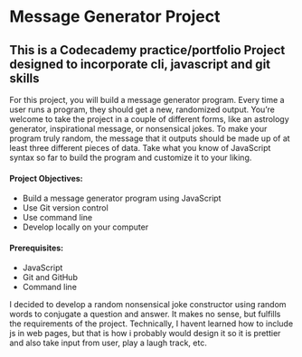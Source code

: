 # Message Generator Project

## This is a Codecademy practice/portfolio Project designed to incorporate cli, javascript and git skills

For this project, you will build a message generator program. 
Every time a user runs a program, they should get a new, randomized 
output. You’re welcome to take the project in a couple of different forms, 
like an astrology generator, inspirational message, or nonsensical jokes. 
To make your program truly random, the message that it outputs should be 
made up of at least three different pieces of data. Take what you know of 
JavaScript syntax so far to build the program and customize it to your liking.

#### Project Objectives:
+ Build a message generator program using JavaScript
+ Use Git version control
+ Use command line
+ Develop locally on your computer

#### Prerequisites:
+ JavaScript
+ Git and GitHub
+ Command line

I decided to develop a random nonsensical joke constructor using random words to 
conjugate a question and answer. It makes no sense, but fulfills the requirements
of the project. Technically, I havent learned how to include js in web pages, but that
is how i probably would design it so it is prettier and also take input from user, play 
a laugh track, etc. 
